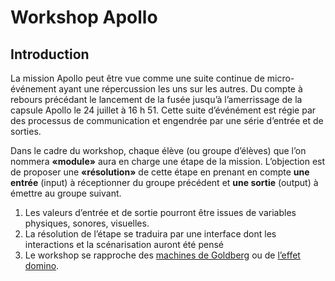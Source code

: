 # Workshop Apollo


## Introduction
La mission Apollo peut être vue comme une suite continue de micro-événement ayant une répercussion les uns sur les autres.
Du compte à rebours précédant le lancement de la fusée jusqu’à l’amerrissage de la capsule Apollo le 24 juillet à 16 h 51.
Cette suite d’événément est régie par des processus de communication et engendrée par une série d’entrée et de sorties.


Dans le cadre du workshop, chaque élève (ou groupe d’élèves) que l’on nommera **«module»** aura en charge une étape de la mission. L’objection est de proposer une **«résolution»** de cette étape en prenant en compte **une entrée** (input) à réceptionner du groupe précédent et **une sortie** (output) à émettre au groupe suivant. 

1. Les valeurs d’entrée et de sortie pourront être issues de variables physiques, sonores, visuelles.
2. La résolution de l’étape se traduira par une interface dont les interactions et la scénarisation auront été pensé
3. Le workshop se rapproche des [machines de Goldberg](https://www.google.com/search?q=rube+goldberg+machine&sxsrf=ACYBGNTHWHnbQb__6wzuOr1ZHdW5SGPimg:1569505116862&source=lnms&tbm=isch&sa=X&ved=0ahUKEwiIt9qXzu7kAhVwyoUKHd5nBnwQ_AUIEygC&biw=1440&bih=766) ou de [l’effet domino](https://fr.wikipedia.org/wiki/Effet_domino).


